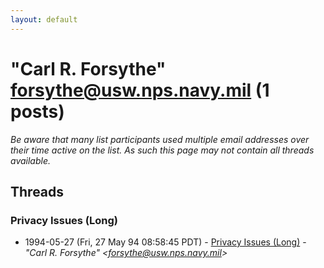 ```yaml
---
layout: default
---
```


# "Carl R. Forsythe" <forsythe@usw.nps.navy.mil> (1 posts)

_Be aware that many list participants used multiple email addresses over their time active on the list. As such this page may not contain all threads available._

## Threads

### Privacy Issues (Long)
+ 1994-05-27 (Fri, 27 May 94 08:58:45 PDT) - [Privacy Issues (Long)](/archive/1994/05/d4fd1cbb6850fa16276c8b414abdc7bfafa662985e9357087df690f32813554a) - _"Carl R. Forsythe" \<forsythe@usw.nps.navy.mil\>_

